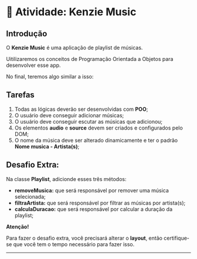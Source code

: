**💪** Atividade: Kenzie Music
=========================

Introdução
----------

O **Kenzie Music** é uma aplicação de playlist de músicas.

Uitilizaremos os conceitos de Programação Orientada a Objetos para
desenvolver esse app.

No final, teremos algo similar a isso:

Tarefas
-------

1.  Todas as lógicas deverão ser desenvolvidas com **POO**;
2.  O usuário deve conseguir adicionar músicas;
3.  O usuário deve conseguir escutar as músicas que adicionou;
4.  Os elementos **audio** e **source** devem ser criados e configurados
    pelo DOM;
5.  O nome da música deve ser alterado dinamicamente e ter o padrão
    **Nome musica - Artista(s)**;


Desafio Extra:
--------------

Na classe **Playlist**, adicionde esses três métodos:

-   **removeMusica:** que será responsável por remover uma música
    selecionada;
-   **filtraArtista:** que será responsável por filtrar as músicas por
    artista(s);
-   **calculaDuracao:** que será responsável por calcular a duração da
    playlist;

**Atenção!**

Para fazer o desafio extra, você precisará alterar o **layout**, então
certifique-se que você tem o tempo necessário para fazer isso.

------------------------------------------------------------------------